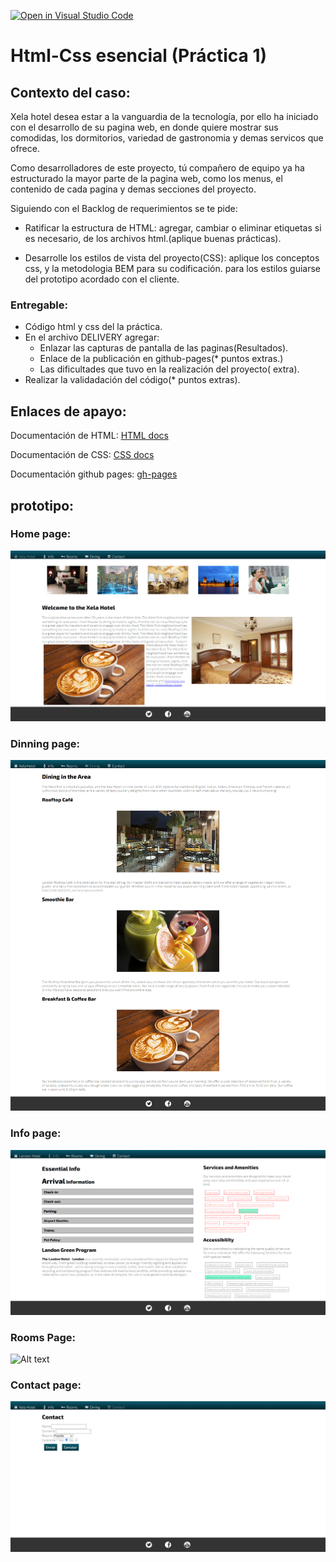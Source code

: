 [![Open in Visual Studio Code](https://classroom.github.com/assets/open-in-vscode-f059dc9a6f8d3a56e377f745f24479a46679e63a5d9fe6f495e02850cd0d8118.svg)](https://classroom.github.com/online_ide?assignment_repo_id=7320391&assignment_repo_type=AssignmentRepo)
# Html-Css esencial (Práctica 1)

## Contexto del caso:
Xela hotel desea estar a la vanguardia de la tecnología, por ello ha iniciado con el desarrollo de su pagina web, en donde quiere mostrar sus comodidas, los dormitorios, variedad de gastronomia y demas servicos que ofrece.


Como desarrolladores de este proyecto, tú compañero de equipo ya ha estructurado la mayor parte de la pagina web, como los  menus, el contenido de cada pagina y demas secciones del proyecto. 

Siguiendo con el Backlog de requerimientos se te pide:

- Ratificar la estructura de HTML: agregar, cambiar o eliminar etiquetas si es necesario, de los archivos html.(aplique buenas prácticas).

- Desarrolle los estilos de vista del proyecto(CSS): aplique los conceptos css, y la metodologia BEM para su codificación.  para los estilos guiarse del prototipo acordado con el cliente.


### Entregable:
- Código html y css del la práctica.
- En el archivo DELIVERY agregar:
    - Enlazar las capturas de pantalla de las paginas(Resultados).
    - Enlace de la publicación en github-pages(* puntos extras.)
    - Las dificultades que tuvo en la realización del proyecto( extra).
- Realizar la validadación del código(* puntos extras).



## Enlaces de apayo:

Documentación de HTML:
[HTML docs ](https://developer.mozilla.org/es/docs/Web/HTML)

Documentación de CSS:
[CSS docs](https://developer.mozilla.org/es/docs/Learn/CSS)

Documentación github pages:
[gh-pages](https://docs.github.com/es/pages/getting-started-with-github-pages/creating-a-github-pages-site)

## prototipo:
### Home page:
![Alt text](./assets/prototype/index.png "home page")


### Dinning page:
![Alt text](./assets/prototype/dinning.png "dinning page")

### Info page:
![Alt text](./assets/prototype/info.png "info page")

### Rooms Page: 
![Alt text](./assets/prototype/rooms.png "rooms page")

### Contact page: 
![Alt text](./assets/prototype/contact.png "contact page")
